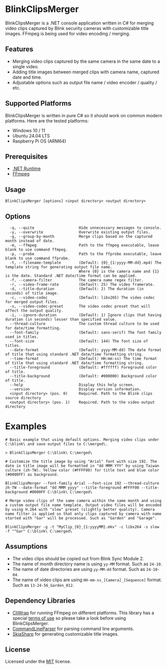 ﻿# BlinkClipsMerger

BlinkClipsMerger is a .NET console application written in C# for merging video clips captured by Blink security cameras with customizable title images. FFmpeg is being used for video encoding / merging.

## Features
* Merging video clips captured by the same camera in the same date to a single video.
* Adding title images between merged clips with camera name, captured date and time.
* Adjustable options such as output file name / video encoder / quality / etc.

## Supported Platforms
BlinkClipsMerger is written in pure C# so it should work on common modern platforms. Here are the tested platforms:
* Windows 10 / 11
* Ubuntu 24.04 LTS
* Raspberry Pi OS (ARM64)

## Prerequisites
* [.NET Runtime](https://dotnet.microsoft.com/en-us/download/dotnet)
* [FFmpeg](https://www.ffmpeg.org/download.html)

## Usage
```
BlinkClipsMerger [options] <input directory> <output directory>
```

## Options
```
  -q, --quite                    Hide unnecessary messages to console.
  -y, --overwrite                Overwrite existing output files.
  -g, --group-by-month           Merge clips based on the captured month instead of date.
  -m, --ffmpeg                   Path to the ffmpeg executable, leave blank to use command ffmpeg.
  -p, --probe                    Path to the ffprobe executable, leave blank to use command ffprobe.
  -t, --filename-template        (Default: {0}_{1:yyyy-MM-dd}.mp4) The template string for generating output file name.
                                 Where {0} is the camera name and {1} is the date. Standard .NET date/time format can be applied.
  -f, --camera-filter            The camera name regex filter.
  -r, --video-frame-rate         (Default: 25) The video framerate.
  -d, --title-duration           (Default: 2) The duration (in seconds) of title image.
  -c, --video-codec              (Default: libx265) The video codec for merged output files.
  -s, --video-codec-preset       The video codec preset that will affect the output quality.
  -i, --ignore-duration          (Default: 1) Ignore clips that having duration (in seconds) lesser than specified value.
  --thread-culture               The custom thread culture to be used for date/time formatting.
  --font-family                  (Default: sans-serif) The font family used in titles.
  --font-size                    (Default: 144) The font size of titles.
  --date-format                  (Default: yyyy-MM-dd) The date format of title that using standard .NET date/time formatting string.
  --time-format                  (Default: HH:mm:ss) The time format of title that using standard .NET date/time formatting string.
  --title-foreground             (Default: #ffffff) Foreground color of title.
  --title-background             (Default: #000000) Background color of title.
  --help                         Display this help screen.
  --version                      Display version information.
  <input directory> (pos. 0)     Required. Path to the Blink clips source directory
  <output directory> (pos. 1)    Required. Path to the video output directory
```

# Examples
```
# Basic example that using default options. Merging video clips under C:\blink\ and save output files to C:\merged\.

> BlinkClipsMerger C:\blink\ C:\merged\
```

```
# Customize the title image by using "Arial" font with size 192. The date in title image will be formatted in "dd MMM YYY" by using Taiwan culture (zh-TW). Yellow color (#FFFF00) for title text and blue color (#0000FF) as background.

BlinkClipsMerger --font-family Arial --font-size 192 --thread-culture zh-TW --date-format "dd MMM yyyy" --title-foreground #FFFF00 --title-background #0000FF C:\blink\ C:\merged\
```

```
# Merge video clips of the same camera within the same month and using a custom output file name template. Output video files will be encoded by using H.264 with "slow" preset (slightly better quality). Camera name filter is applied so that only clips captured by camera with name started with "Gar" will be processed. Such as "Garden" and "Garage".

BlinkClipsMerger -g -t "MyClip_{0}_{1:yyyyMM}.mkv" -c libx264 -s slow -f "^Gar" C:\blink\ C:\merged\
```

## Assumptions
* The video clips should be copied out from Blink Sync Module 2.
* The name of month directory name is using `yy-MM` format. Such as `24-10`.
* The name of date directories are using `yy-MM-dd` format. Such as `24-10-04`.
* The name of video clips are using `HH-mm-ss_[Camera]_[Sequence]` format. Such as `13-24-56_Garden_012`.

## Dependency Libraries
* [CliWrap](https://github.com/Tyrrrz/CliWrap) for running FFmpeg on different platforms. This library has a special [terms of use](https://github.com/Tyrrrz/CliWrap?tab=readme-ov-file#terms-of-use) so please take a look before using BlinkClipsMerger.
* [CommandLineParser](https://github.com/commandlineparser/commandline) for parsing command line arguments.
* [SkiaSharp](https://github.com/mono/SkiaSharp) for generating customizable title images.

## License
Licensed under the [MIT](http://www.opensource.org/licenses/mit-license.php) license.
